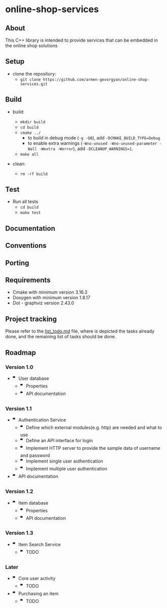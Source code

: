 # online-shop-services

## About

This C++ library is intended to provide services that can be embedded in the online shop solutions

## Setup

- clone the repository:
    - `git clone https://github.com/armen-gevorgyan/online-shop-services.git`


## Build

- build:
    - `mkdir build`
    - `cd build`
    - `cmake ../`
      - to build in debug mode (`-g -O0`), add `-DCMAKE_BUILD_TYPE=Debug`
      - to enable extra warnings (`-Wno-unused -Wno-unused-parameter -Wall -Wextra -Werror`), add `-DCLEANUP_WARNINGS=1`.
    - `make all`

- clean:
  - `rm -rf build`

## Test

- Run all tests
  - `cd build`
  - `make test`

## Documentation

## Conventions

## Porting

## Requirements

- Cmake with minimum version 3.16.3
- Doxygen with minimum version 1.8.17
- Dot - graphviz version 2.43.0

## Project tracking

Please refer to the [list_todo.md](https://github.com/armen-gevorgyan/online-shop-services/blob/master/list_todo.md) file, 
where is depicted the tasks already done, and the remaining list of tasks should be done.

## Roadmap

### Version 1.0
- 🬀 User database
    - 🬀 Properties
    - 🬀 API documentation    

### Version 1.1
- 🬀 Authentication Service
    - 🬀 Define which external modules(e.g. http) are needed and what to use
    - 🬀 Define an API interface for login
    - 🬀 Implement HTTP server to provide the sample data of username and password
    - 🬀 Implement single user authentication
    - 🬀 Implement multiple user authentication
- 🬀 API documentation

### Version 1.2
- 🬀 Item database
    - 🬀 Properties
    - 🬀 API documentation    

### Version 1.3
- 🬀 Item Search Service
    - 🬀 TODO

### Later
- 🬀 Core user activity
  - 🬀 TODO
- 🬀 Purchasing an item
  - 🬀 TODO

